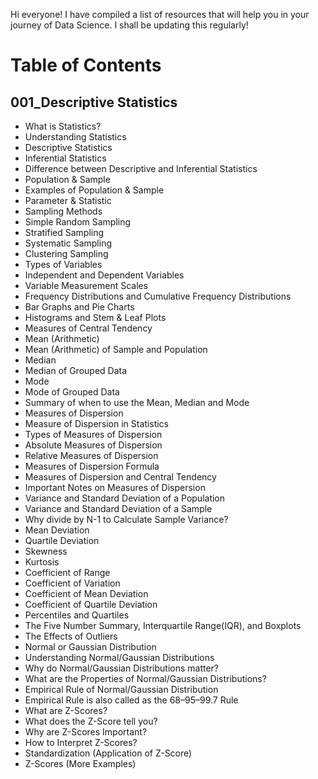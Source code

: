 Hi everyone! I have compiled a list of resources that will help you in your journey of Data Science. I shall be updating this regularly!

# Table of Contents

## 001_Descriptive Statistics

- What is Statistics?
- Understanding Statistics
- Descriptive Statistics
- Inferential Statistics
- Difference between Descriptive and Inferential Statistics
- Population & Sample
- Examples of Population & Sample
- Parameter & Statistic
- Sampling Methods
- Simple Random Sampling
- Stratified Sampling
- Systematic Sampling
- Clustering Sampling
- Types of Variables
- Independent and Dependent Variables
- Variable Measurement Scales
- Frequency Distributions and Cumulative Frequency Distributions
- Bar Graphs and Pie Charts
- Histograms and Stem & Leaf Plots
- Measures of Central Tendency
- Mean (Arithmetic)
- Mean (Arithmetic) of Sample and Population
- Median
- Median of Grouped Data
- Mode
- Mode of Grouped Data
- Summary of when to use the Mean, Median and Mode
- Measures of Dispersion
- Measure of Dispersion in Statistics
- Types of Measures of Dispersion
- Absolute Measures of Dispersion
- Relative Measures of Dispersion
- Measures of Dispersion Formula
- Measures of Dispersion and Central Tendency
- Important Notes on Measures of Dispersion
- Variance and Standard Deviation of a Population
- Variance and Standard Deviation of a Sample
- Why divide by N-1 to Calculate Sample Variance?
- Mean Deviation
- Quartile Deviation
- Skewness
- Kurtosis
- Coefficient of Range
- Coefficient of Variation
- Coefficient of Mean Deviation
- Coefficient of Quartile Deviation
- Percentiles and Quartiles
- The Five Number Summary, Interquartile Range(IQR), and Boxplots
- The Effects of Outliers
- Normal or Gaussian Distribution
- Understanding Normal/Gaussian Distributions
- Why do Normal/Gaussian Distributions matter?
- What are the Properties of Normal/Gaussian Distributions?
- Empirical Rule of Normal/Gaussian Distribution
- Empirical Rule is also called as the 68–95–99.7 Rule
- What are Z-Scores?
- What does the Z-Score tell you?
- Why are Z-Scores Important?
- How to Interpret Z-Scores?
- Standardization (Application of Z-Score)
- Z-Scores (More Examples)
